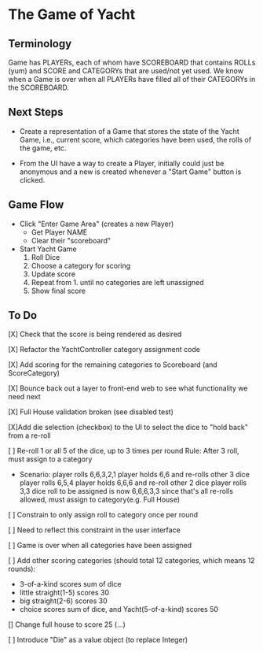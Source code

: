 # The Game of Yacht

## Terminology

Game has PLAYERs, each of whom have SCOREBOARD that contains ROLLs (yum) and SCORE and CATEGORYs
that are used/not yet used.
We know when a Game is over when all PLAYERs have filled all of their CATEGORYs in the SCOREBOARD.

## Next Steps

* Create a representation of a Game that stores the state of the Yacht Game,
  i.e., current score, which categories have been used, the rolls of the game, etc.

* From the UI have a way to create a Player, initially could just be anonymous and
  a new is created whenever a "Start Game" button is clicked.

## Game Flow

* Click "Enter Game Area" (creates a new Player)
  * Get Player NAME
  * Clear their "scoreboard"
* Start Yacht Game
  1. Roll Dice
  1. Choose a category for scoring
  1. Update score
  1. Repeat from 1. until no categories are left unassigned
  1. Show final score

## To Do

[X] Check that the score is being rendered as desired

[X] Refactor the YachtController category assignment code

[X] Add scoring for the remaining categories to Scoreboard (and ScoreCategory)

[X] Bounce back out a layer to front-end web to see what functionality we need next

[X] Full House validation broken (see disabled test)

[X]Add die selection (checkbox) to the UI to select the dice to "hold back" from a re-roll

[ ] Re-roll 1 or all 5 of the dice, up to 3 times per round
Rule: After 3 roll, must assign to a category

* Scenario: player rolls 6,6,3,2,1
  player holds 6,6 and re-rolls other 3 dice
  player rolls 6,5,4
  player holds 6,6,6 and re-roll other 2 dice
  player rolls 3,3
  dice roll to be assigned is now 6,6,6,3,3
  since that's all re-rolls allowed, must assign to category(e.g. Full House)

[ ] Constrain to only assign roll to category once per round

[ ] Need to reflect this constraint in the user interface

[ ] Game is over when all categories have been assigned

[ ] Add other scoring categories (should total 12 categories, which means 12 rounds):

* 3-of-a-kind scores sum of dice
* little straight(1-5) scores 30
* big straight(2-6) scores 30
* choice scores sum of dice, and Yacht(5-of-a-kind) scores 50

[] Change full house to score 25 (...)

[ ] Introduce "Die" as a value object (to replace Integer) 
